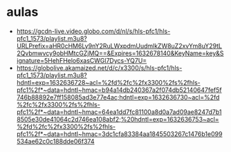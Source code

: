 # aulas
* https://gcdn-live.video.globo.com/d/nl/s/hls-pfc1/hls-pfc1_1573/playlist.m3u8?URLPrefix=aHR0cHM6Ly9nY2RuLWxpdmUudmlkZW8uZ2xvYm8uY29tL2Qvbmwvcy9obHMtcGZjMQ==&Expires=1632678140&KeyName=key&Signature=5HehFHelo6xasCWGl7Dycs-YQ7U=
* https://globolive.akamaized.net/d/c/x3300/s/hls-pfc1/hls-pfc1_1573/playlist.m3u8?hdntl=exp=1632636728~acl=%2fd%2fc%2fx3300%2fs%2fhls-pfc1%2f*~data=hdntl~hmac=b94a14db240367a2f074db52140647fef5f746b88892e7ff158085ad3e77e4ac;hdntl=exp=1632636730~acl=%2fd%2fc%2fx3300%2fs%2fhls-pfc1%2f*~data=hdntl~hmac=64ea1dd7fc81100a8d0a7ad09ae8247d7b18505e30de41064c2d746ea108abf2;%20hdntl=exp=1632636753~acl=%2fd%2fc%2fx3300%2fs%2fhls-pfc1%2f*~data=hdntl~hmac=3dc1cfa83384aa1845503267c1476b1e099534ae62c0c188dde06f374
